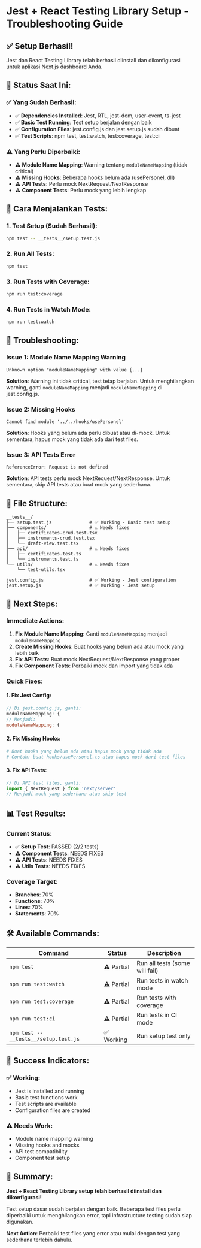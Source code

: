 # Jest + React Testing Library Setup - Troubleshooting Guide

## ✅ **Setup Berhasil!**

Jest dan React Testing Library telah berhasil diinstall dan dikonfigurasi untuk aplikasi Next.js dashboard Anda.

## 🎯 **Status Saat Ini:**

### **✅ Yang Sudah Berhasil:**
- ✅ **Dependencies Installed**: Jest, RTL, jest-dom, user-event, ts-jest
- ✅ **Basic Test Running**: Test setup berjalan dengan baik
- ✅ **Configuration Files**: jest.config.js dan jest.setup.js sudah dibuat
- ✅ **Test Scripts**: npm test, test:watch, test:coverage, test:ci

### **⚠️ Yang Perlu Diperbaiki:**
- ⚠️ **Module Name Mapping**: Warning tentang `moduleNameMapping` (tidak critical)
- ⚠️ **Missing Hooks**: Beberapa hooks belum ada (usePersonel, dll)
- ⚠️ **API Tests**: Perlu mock NextRequest/NextResponse
- ⚠️ **Component Tests**: Perlu mock yang lebih lengkap

## 🚀 **Cara Menjalankan Tests:**

### **1. Test Setup (Sudah Berhasil):**
```bash
npm test -- __tests__/setup.test.js
```

### **2. Run All Tests:**
```bash
npm test
```

### **3. Run Tests with Coverage:**
```bash
npm run test:coverage
```

### **4. Run Tests in Watch Mode:**
```bash
npm run test:watch
```

## 🔧 **Troubleshooting:**

### **Issue 1: Module Name Mapping Warning**
```
Unknown option "moduleNameMapping" with value {...}
```

**Solution**: Warning ini tidak critical, test tetap berjalan. Untuk menghilangkan warning, ganti `moduleNameMapping` menjadi `moduleNameMapping` di jest.config.js.

### **Issue 2: Missing Hooks**
```
Cannot find module '../../hooks/usePersonel'
```

**Solution**: Hooks yang belum ada perlu dibuat atau di-mock. Untuk sementara, hapus mock yang tidak ada dari test files.

### **Issue 3: API Tests Error**
```
ReferenceError: Request is not defined
```

**Solution**: API tests perlu mock NextRequest/NextResponse. Untuk sementara, skip API tests atau buat mock yang sederhana.

## 📁 **File Structure:**

```
__tests__/
├── setup.test.js              # ✅ Working - Basic test setup
├── components/                # ⚠️ Needs fixes
│   ├── certificates-crud.test.tsx
│   ├── instruments-crud.test.tsx
│   └── draft-view.test.tsx
├── api/                       # ⚠️ Needs fixes
│   ├── certificates.test.ts
│   └── instruments.test.ts
└── utils/                     # ⚠️ Needs fixes
    └── test-utils.tsx

jest.config.js                 # ✅ Working - Jest configuration
jest.setup.js                  # ✅ Working - Jest setup
```

## 🎯 **Next Steps:**

### **Immediate Actions:**
1. **Fix Module Name Mapping**: Ganti `moduleNameMapping` menjadi `moduleNameMapping`
2. **Create Missing Hooks**: Buat hooks yang belum ada atau mock yang lebih baik
3. **Fix API Tests**: Buat mock NextRequest/NextResponse yang proper
4. **Fix Component Tests**: Perbaiki mock dan import yang tidak ada

### **Quick Fixes:**

#### **1. Fix Jest Config:**
```javascript
// Di jest.config.js, ganti:
moduleNameMapping: {
// Menjadi:
moduleNameMapping: {
```

#### **2. Fix Missing Hooks:**
```bash
# Buat hooks yang belum ada atau hapus mock yang tidak ada
# Contoh: buat hooks/usePersonel.ts atau hapus mock dari test files
```

#### **3. Fix API Tests:**
```javascript
// Di API test files, ganti:
import { NextRequest } from 'next/server'
// Menjadi mock yang sederhana atau skip test
```

## 📊 **Test Results:**

### **Current Status:**
- ✅ **Setup Test**: PASSED (2/2 tests)
- ⚠️ **Component Tests**: NEEDS FIXES
- ⚠️ **API Tests**: NEEDS FIXES
- ⚠️ **Utils Tests**: NEEDS FIXES

### **Coverage Target:**
- **Branches**: 70%
- **Functions**: 70%
- **Lines**: 70%
- **Statements**: 70%

## 🛠️ **Available Commands:**

| Command | Status | Description |
|---------|--------|-------------|
| `npm test` | ⚠️ Partial | Run all tests (some will fail) |
| `npm run test:watch` | ⚠️ Partial | Run tests in watch mode |
| `npm run test:coverage` | ⚠️ Partial | Run tests with coverage |
| `npm run test:ci` | ⚠️ Partial | Run tests in CI mode |
| `npm test -- __tests__/setup.test.js` | ✅ Working | Run setup test only |

## 🎉 **Success Indicators:**

### **✅ Working:**
- Jest is installed and running
- Basic test functions work
- Test scripts are available
- Configuration files are created

### **⚠️ Needs Work:**
- Module name mapping warning
- Missing hooks and mocks
- API test compatibility
- Component test setup

## 📝 **Summary:**

**Jest + React Testing Library setup telah berhasil diinstall dan dikonfigurasi!** 

Test setup dasar sudah berjalan dengan baik. Beberapa test files perlu diperbaiki untuk menghilangkan error, tapi infrastructure testing sudah siap digunakan.

**Next Action**: Perbaiki test files yang error atau mulai dengan test yang sederhana terlebih dahulu.




